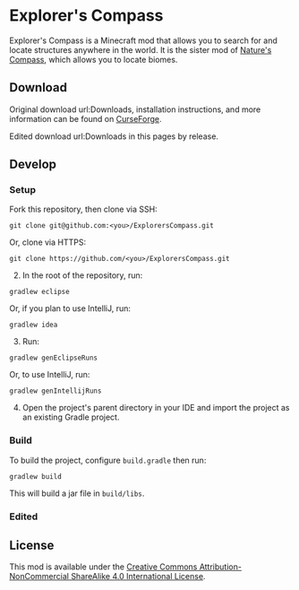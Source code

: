 # Explorer's Compass

Explorer's Compass is a Minecraft mod that allows you to search for and locate structures anywhere in the world. It is the sister mod of [Nature's Compass](https://github.com/MattCzyr/NaturesCompass), which allows you to locate biomes.

## Download


Original download url:Downloads, installation instructions, and more information can be found on [CurseForge](https://www.curseforge.com/minecraft/mc-mods/explorers-compass).

Edited download url:Downloads in this pages by release.

## Develop

### Setup

Fork this repository, then clone via SSH:
```
git clone git@github.com:<you>/ExplorersCompass.git
```

Or, clone via HTTPS:
```
git clone https://github.com/<you>/ExplorersCompass.git
```

2. In the root of the repository, run:
```
gradlew eclipse
```

Or, if you plan to use IntelliJ, run:
```
gradlew idea
```

3. Run:
```
gradlew genEclipseRuns
```

Or, to use IntelliJ, run:
```
gradlew genIntellijRuns
```

4. Open the project's parent directory in your IDE and import the project as an existing Gradle project.

### Build

To build the project, configure `build.gradle` then run:
```
gradlew build
```

This will build a jar file in `build/libs`.

### Edited



## License

This mod is available under the [Creative Commons Attribution-NonCommercial ShareAlike 4.0 International License](https://creativecommons.org/licenses/by-nc-sa/4.0/legalcode).

